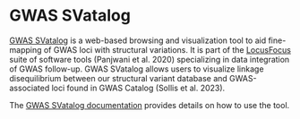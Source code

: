 # GWAS SVatalog    
    
[GWAS SVatalog](https://svatalog.research.sickkids.ca/) is a web-based browsing and visualization tool to aid fine-mapping of GWAS loci with structural variations. It is part of the [LocusFocus](https://locusfocus.research.sickkids.ca/) suite of software tools (Panjwani et al. 2020) specializing in data integration of GWAS follow-up. GWAS SVatalog allows users to visualize linkage disequilibrium between our structural variant database and GWAS-associated loci found in GWAS Catalog (Sollis et al. 2023).    

The [GWAS SVatalog documentation](https://gwas-svatalog-docs.readthedocs.io/en/latest/index.html) provides details on how to use the tool.
